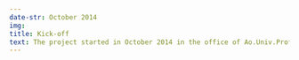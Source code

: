 ```yaml
---
date-str: October 2014
img:
title: Kick-off
text: The project started in October 2014 in the office of Ao.Univ.Prof. Mag. Dr. Horst Eidenberger at the Interactive Media Systems Group of Vienna University of Technology.
---
```

